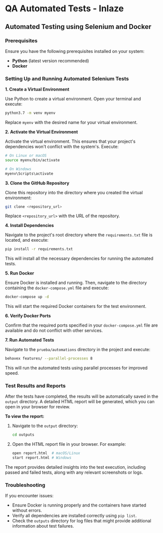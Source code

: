 # QA Automated Tests - Inlaze

## Automated Testing using Selenium and Docker

### Prerequisites

Ensure you have the following prerequisites installed on your system:

- **Python** (latest version recommended)
- **Docker**

### Setting Up and Running Automated Selenium Tests

**1. Create a Virtual Environment**

Use Python to create a virtual environment. Open your terminal and execute:

```bash
python3.7 -m venv myenv
```

Replace `myenv` with the desired name for your virtual environment.

**2. Activate the Virtual Environment**

Activate the virtual environment. This ensures that your project's dependencies won't conflict with the system's. Execute:

```bash
# On Linux or macOS
source myenv/bin/activate

# On Windows
myenv\Scripts\activate
```

**3. Clone the GitHub Repository**

Clone this repository into the directory where you created the virtual environment:

```bash
git clone <repository_url>
```

Replace `<repository_url>` with the URL of the repository.

**4. Install Dependencies**

Navigate to the project's root directory where the `requirements.txt` file is located, and execute:

```bash
pip install -r requirements.txt
```

This will install all the necessary dependencies for running the automated tests.

**5. Run Docker**

Ensure Docker is installed and running. Then, navigate to the directory containing the `docker-compose.yml` file and execute:

```bash
docker-compose up -d
```

This will start the required Docker containers for the test environment.

**6. Verify Docker Ports**

Confirm that the required ports specified in your `docker-compose.yml` file are available and do not conflict with other services.

**7. Run Automated Tests**

Navigate to the `prueba/automations` directory in the project and execute:

```bash
behavex features/ --parallel-processes 8
```

This will run the automated tests using parallel processes for improved speed.

### Test Results and Reports

After the tests have completed, the results will be automatically saved in the `output` directory. A detailed HTML report will be generated, which you can open in your browser for review.

**To view the report:**

1. Navigate to the `output` directory:

   ```bash
   cd outputs
   ```

2. Open the HTML report file in your browser. For example:

   ```bash
   open report.html  # macOS/Linux
   start report.html # Windows
   ```

The report provides detailed insights into the test execution, including passed and failed tests, along with any relevant screenshots or logs.

### Troubleshooting

If you encounter issues:

- Ensure Docker is running properly and the containers have started without errors.
- Verify all dependencies are installed correctly using `pip list`.
- Check the `outputs` directory for log files that might provide additional information about test failures.


